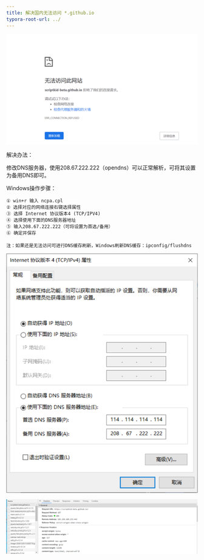 ```yaml
---
title: 解决国内无法访问 *.github.io
typora-root-url: ../
---
```


![image-20210201110915058](/img/%E8%A7%A3%E5%86%B3%E5%9B%BD%E5%86%85%E6%97%A0%E6%B3%95%E8%AE%BF%E9%97%AE-.github.io/image-20210201110915058.png)

<!--more-->

解决办法：

修改DNS服务器，使用208.67.222.222（opendns）可以正常解析，可将其设置为备用DNS即可。

Windows操作步骤：

```
① win+r 输入 ncpa.cpl
② 选择对应的网络连接右键选择属性
③ 选择 Internet 协议版本4 (TCP/IPV4)
④ 选择使用下面的DNS服务器地址
⑤ 输入208.67.222.222（可将设置为首选/备用）
⑥ 确定并保存

注：如果还是无法访问可进行DNS缓存刷新，Windows刷新DNS缓存：ipconfig/flushdns
```

![image-20210201110827948](/img/%E8%A7%A3%E5%86%B3%E5%9B%BD%E5%86%85%E6%97%A0%E6%B3%95%E8%AE%BF%E9%97%AE-.github.io/image-20210201110827948.png)



![image-20210201111603731](/img/%E8%A7%A3%E5%86%B3%E5%9B%BD%E5%86%85%E6%97%A0%E6%B3%95%E8%AE%BF%E9%97%AE-.github.io/image-20210201111603731.png)